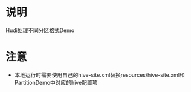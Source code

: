# 说明

Hudi处理不同分区格式Demo

# 注意

* 本地运行时需要使用自己的hive-site.xml替换resources/hive-site.xml和PartitionDemo中对应的hive配置项